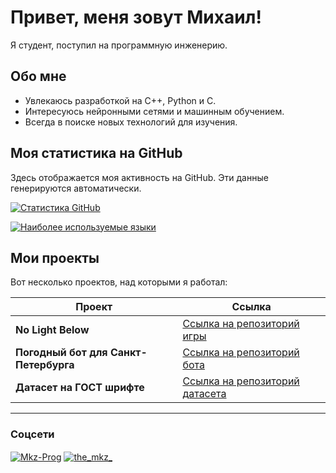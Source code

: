 # Привет, меня зовут Михаил!

Я студент, поступил на программную инженерию.

## Обо мне

- Увлекаюсь разработкой на C++, Python и C.
- Интересуюсь нейронными сетями и машинным обучением.
- Всегда в поиске новых технологий для изучения.

## Моя статистика на GitHub

Здесь отображается моя активность на GitHub. Эти данные генерируются автоматически.

[![Статистика GitHub](https://github-readme-stats.vercel.app/api?username=Mkz-Prog&show_icons=true&theme=radical)](https://github.com/anuraghazra/github-readme-stats)


[![Наиболее используемые языки](https://github-readme-stats.vercel.app/api/top-langs/?username=Mkz-Prog&layout=compact&theme=radical)](https://github.com/anuraghazra/github-readme-stats)


## Мои проекты

Вот несколько проектов, над которыми я работал:

| Проект | Ссылка |
|---|---|
| **No Light Below** | [Ссылка на репозиторий игры](https://github.com/Gneg-Games/No-Light-Below) |
| **Погодный бот для Санкт-Петербурга** | [Ссылка на репозиторий бота](https://github.com/Mkz-Prog/weather-bot-spb) |
| **Датасет на ГОСТ шрифте** | [Ссылка на репозиторий датасета](https://github.com/Mkz-Prog/gost-ru-technical-ocr-dataset) |

---

### Соцсети

<p align="left">
<a href="https://huggingface.co/Mkz-Prog" target="blank"><img align="center" src="https://img.shields.io/badge/-HuggingFace-FDEE21?style=for-the-badge&logo=HuggingFace&logoColor=black" alt="Mkz-Prog" /></a>
<a href="https://instagram.com/the_mkz_" target="blank"><img align="center" src="https://img.shields.io/badge/Instagram-E4405F?style=for-the-badge&logo=instagram&logoColor=white" alt="the_mkz_" /></a>
</p>
